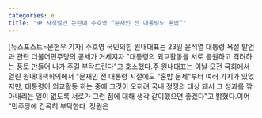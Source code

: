 ```yaml
---
categories: e
title: "尹 사적발언 논란에 주호영 “문재인 전 대통령도 혼밥”"
---
```

[뉴스포스트=문현우 기자] 주호영 국민의힘 원내대표는 23일 윤석열 대통령 욕설 발언과 관련 더불어민주당의 공세가 거세지자 "대통령의 외교활동을 서로 응원하고 격려하는 풍토 만들어 나가 주길 부탁드린다"고 호소했다.주 원내대표는 이날 오전 국회에서 열린 원내대책회의에서 "문재인 전 대통령 시절에도 "혼밥 문제"부터 여러 가지가 있었지만, 대통령이 외교활동 하는 중에 그것이 오히려 국내 정쟁의 대상 돼서 그 성과를 깎아내리는 일이 없도록 서로가 그런 점에 대해 생각 같이했으면 좋겠다"고 밝혔다.이어 "민주당에 간곡히 부탁한다. 정권은